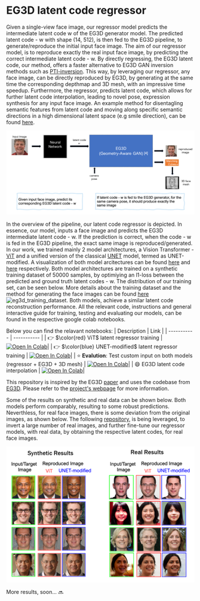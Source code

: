 # EG3D latent code regressor

Given a single-view face image, our regressor model predicts the intermediate latent code w of the EG3D generator model. The predicted latent code - w with shape (14, 512), is then fed to the EG3D pipeline, to generate/reproduce the initial input face image. The aim of our regressor model, is to reproduce exactly the real input face image, by predicting the correct intermediate latent code - w. By directly regressing, the EG3D latent code, our method, offers a faster alternative to EG3D GAN inversion methods such as [PTI-inversion](https://github.com/danielroich/PTI). This way, by leveraging our regressor, any face image, can be directly reproduced by EG3D, by generating at the same time the corresponding depthmap and 3D mesh, with an impressive time speedup. Furthermore, the regressor, predicts latent code, which allows for further latent code interpolation, leading to novel pose, expression synthesis for any input face image. An example method for disentagling semantic features from latent code and moving along specific semantic directions in a high dimensional latent space (e.g smile direction), can be found [here](https://arxiv.org/pdf/2005.09635.pdf). 

<img src="https://github.com/cantonioupao/eg3d-code-regressor/blob/main/assets/latent_regressor.png" alt="drawing" />

In the overview of the pipeline, our latent code regressor is depicted. In essence, our model, inputs a face image and predicts the EG3D intermediate latent code - w. If the prediction is correct, when the code - w is fed in the EG3D pipeline, the exact same image is reproduced/generated. In our work, we trained mainly 2 model architectures, a Vision Transformer - [ViT]() and a unified version of the classical [UNET]() model, termed as UNET-modified. A visualization of both model arcitectures can be found [here]() and [here]() respectively. Both model architectures are trained on a synthetic training dataset of 50000 samples, by optimiying an l1-loss between the predicted and ground truth latent codes - w. The distribution of our training set, can be seen below. More details about the training dataset and the method for generating the face images can be found [here](https://github.com/cantonioupao/generate-synthetic-face-data)
![eg3d_training_dataset](https://github.com/cantonioupao/generate-synthetic-face-data/blob/main/assets/eg3d_synthetic_training.png). Both models, achieve a similar latent code reconstruction performance. All the relevant code, instructions and general interactive guide for training, testing and evaluating our models, can be found in the respective google colab notebooks.

Below you can find the relavant notebooks:
| Description      | Link |
| ----------- | ----------- |
| :point_right: $\color{red} ViT$ latent regressor training | [![Open In Colab](https://colab.research.google.com/assets/colab-badge.svg)](https://colab.research.google.com/github/cantonioupao/eg3d-code-regressor/blob/main/colab_notebooks/vit_latent_code_training.ipynb)|
| :point_right: $\color{blue} UNET-modified$ latent regressor training | [![Open In Colab](https://colab.research.google.com/assets/colab-badge.svg)](https://colab.research.google.com/github/cantonioupao/eg3d-code-regressor/blob/main/colab_notebooks/unet_latent_code_training.ipynb)|
|  :star: **Evalution**: Test custom input on both models (regressor + EG3D + 3D mesh) | [![Open In Colab](https://colab.research.google.com/assets/colab-badge.svg)](https://colab.research.google.com/github/cantonioupao/eg3d-code-regressor/blob/main/colab_notebookslatent_code_regression.ipynb)|
|  :smile: EG3D latent code interpolation | [![Open In Colab](https://colab.research.google.com/assets/colab-badge.svg)](https://colab.research.google.com/github/cantonioupao/eg3d-code-regressor/blob/main/colab_notebooks/latent_code_interpolation.ipynb)|



This repository is inspired by the EG3D [paper](https://nvlabs.github.io/eg3d/media/eg3d.pdf) and uses the codebase from [EG3D](https://github.com/NVlabs/eg3d). Please refer to the [project's webpage](https://arxiv.org/pdf/2112.07945.pdf) for more information.

Some of the results on synthetic and real data can be shown below. Both models perform comparably, resulting to some robust predictions. Neverthless, for real face images, there is some deviation from the original images, as shown below. The following [repository](https://github.com/cantonioupao/generate-synthetic-face-data), is being leveraged, to invert a large number of real images, and further fine-tune our regressor models, with real data, by obtaining the respective latent codes, for real face images. 

![results](https://github.com/cantonioupao/eg3d-code-regressor/blob/main/assets/regression_results.png)

More results, soon... :soon:





